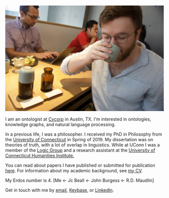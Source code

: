 ![imageofme](cuppingroomjared.jpg)

 
I am an ontologist at [Cycorp](https://cyc.com) in Austin, TX. I'm interested in ontologies, knowledge graphs, and natural language processing. 

In a previous life, I was a philosopher. I received my PhD in Philosophy from the [University of Connecticut](https://philosophy.uconn.edu) in Spring of 2019. My dissertation was on theories of truth, with a lot of overlap in linguistics. While at UConn I was a member of the [Logic Group](https://logic.uconn.edu) and a research assistant at the [University of Connecticut Humanities Institute.](https://humanities.uconn.edu/)

You can read about papers I have published or submitted for publication [here](papers). For information about my academic background, see [my CV](hendersonCV.pdf).

My Erdos number is 4. [Me <- Jc Beall <- John Burgess <- R.D. Maudlin]

Get in touch with me by [email](mailto:jaredhenderson@tuta.io), [Keybase](https://keybase.io/jhen), or [LinkedIn](https://www.linkedin.com/in/jared-henderson-66b9a0162/).
